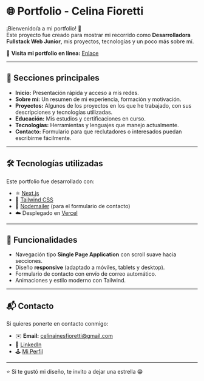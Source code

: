# 🌐 Portfolio - Celina Fioretti

¡Bienvenido/a a mi portfolio! 🚀  
Este proyecto fue creado para mostrar mi recorrido como **Desarrolladora Fullstack Web Junior**, mis proyectos, tecnologías y un poco más sobre mí.  

🔗 **Visita mi portfolio en línea:** [Enlace](#)

---

## 📌 Secciones principales

- **Inicio:** Presentación rápida y acceso a mis redes.  
- **Sobre mí:** Un resumen de mi experiencia, formación y motivación.  
- **Proyectos:** Algunos de los proyectos en los que he trabajado, con sus descripciones y tecnologías utilizadas.  
- **Educación:** Mis estudios y certificaciones en curso.  
- **Tecnologías:** Herramientas y lenguajes que manejo actualmente.  
- **Contacto:** Formulario para que reclutadores o interesados puedan escribirme fácilmente.  

---

## 🛠️ Tecnologías utilizadas

Este portfolio fue desarrollado con:

- ⚛️ [Next.js](https://nextjs.org/)  
- 🎨 [Tailwind CSS](https://tailwindcss.com/)  
- 💌 [Nodemailer](https://nodemailer.com/) (para el formulario de contacto)  
- ☁️ Desplegado en [Vercel](https://vercel.com/)  

---

## 🚀 Funcionalidades

- Navegación tipo **Single Page Application** con scroll suave hacia secciones.  
- Diseño **responsive** (adaptado a móviles, tablets y desktop).  
- Formulario de contacto con envío de correo automático.  
- Animaciones y estilo moderno con Tailwind.  

---

## 📬 Contacto

Si quieres ponerte en contacto conmigo:  

- ✉️ **Email:** [celinainesfioretti@gmail.com](mailto:celinainesfioretti@gmail.com)  
- 💼 [LinkedIn]([https://www.linkedin.com/in/tu-perfil](https://www.linkedin.com/in/celina-fioretti/))  
- 🕹️ [Mi Perfil]([https://github.com/tu-usuario](https://github.com/CeliFioretti))  

---

⭐️ Si te gustó mi diseño, te invito a dejar una estrella 😁
